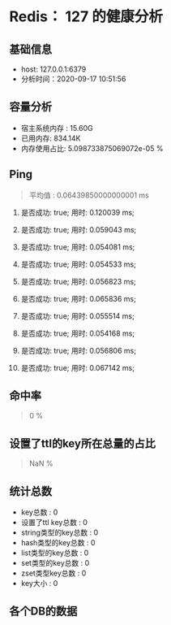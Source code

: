 # Redis： 127 的健康分析

## 基础信息
- host: 127.0.0.1:6379
- 分析时间：2020-09-17 10:51:56

## 容量分析
- 宿主系统内存 : 15.60G
- 已用内存: 834.14K
- 内存使用占比: 5.098733875069072e-05 %

## Ping
> 平均值 : 0.06439850000000001 ms

1. 是否成功: true; 用时: 0.120039 ms;

2. 是否成功: true; 用时: 0.059043 ms;

3. 是否成功: true; 用时: 0.054081 ms;

4. 是否成功: true; 用时: 0.054533 ms;

5. 是否成功: true; 用时: 0.056823 ms;

6. 是否成功: true; 用时: 0.065836 ms;

7. 是否成功: true; 用时: 0.055514 ms;

8. 是否成功: true; 用时: 0.054168 ms;

9. 是否成功: true; 用时: 0.056806 ms;

10. 是否成功: true; 用时: 0.067142 ms;


## 命中率
> 0 %

## 设置了ttl的key所在总量的占比
> NaN %

## 统计总数
- key总数 : 0
- 设置了ttl key总数 : 0
- string类型的key总数 : 0
- hash类型的key总数 : 0
- list类型的key总数 : 0
- set类型的key总数 : 0
- zset类型key总数 : 0
- key大小 : 0

## 各个DB的数据	
